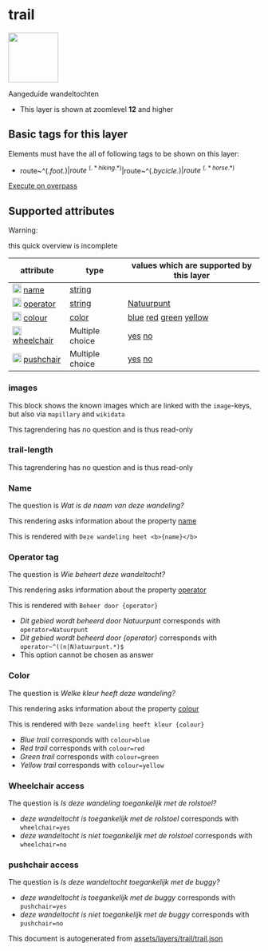 [//]: # (WARNING: this file is automatically generated. Please find the sources at the bottom and edit those sources)

 trail 
=======



<img src='https://mapcomplete.osm.be/./assets/layers/trail/trail.svg' height="100px"> 

Aangeduide wandeltochten






  - This layer is shown at zoomlevel **12** and higher




 Basic tags for this layer 
---------------------------



Elements must have the all of following tags to be shown on this layer:



  - route~^(.*foot.*)$|route~^(.*hiking.*)$|route~^(.*bycicle.*)$|route~^(.*horse.*)$


[Execute on overpass](http://overpass-turbo.eu/?Q=%5Bout%3Ajson%5D%5Btimeout%3A90%5D%3B(%20%20%20%20nwr%5B%22route%22~%22%5E(.*foot.*)%24%22%5D(%7B%7Bbbox%7D%7D)%3B%0A%20%20%20%20nwr%5B%22route%22~%22%5E(.*hiking.*)%24%22%5D(%7B%7Bbbox%7D%7D)%3B%0A%20%20%20%20nwr%5B%22route%22~%22%5E(.*bycicle.*)%24%22%5D(%7B%7Bbbox%7D%7D)%3B%0A%20%20%20%20nwr%5B%22route%22~%22%5E(.*horse.*)%24%22%5D(%7B%7Bbbox%7D%7D)%3B%0A)%3Bout%20body%3B%3E%3Bout%20skel%20qt%3B)



 Supported attributes 
----------------------



Warning: 

this quick overview is incomplete



attribute | type | values which are supported by this layer
----------- | ------ | ------------------------------------------
[<img src='https://mapcomplete.osm.be/assets/svg/statistics.svg' height='18px'>](https://taginfo.openstreetmap.org/keys/name#values) [name](https://wiki.openstreetmap.org/wiki/Key:name) | [string](../SpecialInputElements.md#string) | 
[<img src='https://mapcomplete.osm.be/assets/svg/statistics.svg' height='18px'>](https://taginfo.openstreetmap.org/keys/operator#values) [operator](https://wiki.openstreetmap.org/wiki/Key:operator) | [string](../SpecialInputElements.md#string) | [Natuurpunt](https://wiki.openstreetmap.org/wiki/Tag:operator%3DNatuurpunt)
[<img src='https://mapcomplete.osm.be/assets/svg/statistics.svg' height='18px'>](https://taginfo.openstreetmap.org/keys/colour#values) [colour](https://wiki.openstreetmap.org/wiki/Key:colour) | [color](../SpecialInputElements.md#color) | [blue](https://wiki.openstreetmap.org/wiki/Tag:colour%3Dblue) [red](https://wiki.openstreetmap.org/wiki/Tag:colour%3Dred) [green](https://wiki.openstreetmap.org/wiki/Tag:colour%3Dgreen) [yellow](https://wiki.openstreetmap.org/wiki/Tag:colour%3Dyellow)
[<img src='https://mapcomplete.osm.be/assets/svg/statistics.svg' height='18px'>](https://taginfo.openstreetmap.org/keys/wheelchair#values) [wheelchair](https://wiki.openstreetmap.org/wiki/Key:wheelchair) | Multiple choice | [yes](https://wiki.openstreetmap.org/wiki/Tag:wheelchair%3Dyes) [no](https://wiki.openstreetmap.org/wiki/Tag:wheelchair%3Dno)
[<img src='https://mapcomplete.osm.be/assets/svg/statistics.svg' height='18px'>](https://taginfo.openstreetmap.org/keys/pushchair#values) [pushchair](https://wiki.openstreetmap.org/wiki/Key:pushchair) | Multiple choice | [yes](https://wiki.openstreetmap.org/wiki/Tag:pushchair%3Dyes) [no](https://wiki.openstreetmap.org/wiki/Tag:pushchair%3Dno)




### images 



This block shows the known images which are linked with the `image`-keys, but also via `mapillary` and `wikidata`

This tagrendering has no question and is thus read-only





### trail-length 



This tagrendering has no question and is thus read-only





### Name 



The question is  *Wat is de naam van deze wandeling?*

This rendering asks information about the property  [name](https://wiki.openstreetmap.org/wiki/Key:name) 

This is rendered with  `Deze wandeling heet <b>{name}</b>`





### Operator tag 



The question is  *Wie beheert deze wandeltocht?*

This rendering asks information about the property  [operator](https://wiki.openstreetmap.org/wiki/Key:operator) 

This is rendered with  `Beheer door {operator}`





  - *Dit gebied wordt beheerd door Natuurpunt*  corresponds with  `operator=Natuurpunt`
  - *Dit gebied wordt beheerd door {operator}*  corresponds with  `operator~^((n|N)atuurpunt.*)$`
  - This option cannot be chosen as answer




### Color 



The question is  *Welke kleur heeft deze wandeling?*

This rendering asks information about the property  [colour](https://wiki.openstreetmap.org/wiki/Key:colour) 

This is rendered with  `Deze wandeling heeft kleur {colour}`





  - *Blue trail*  corresponds with  `colour=blue`
  - *Red trail*  corresponds with  `colour=red`
  - *Green trail*  corresponds with  `colour=green`
  - *Yellow trail*  corresponds with  `colour=yellow`




### Wheelchair access 



The question is  *Is deze wandeling toegankelijk met de rolstoel?*





  - *deze wandeltocht is toegankelijk met de rolstoel*  corresponds with  `wheelchair=yes`
  - *deze wandeltocht is niet toegankelijk met de rolstoel*  corresponds with  `wheelchair=no`




### pushchair access 



The question is  *Is deze wandeltocht toegankelijk met de buggy?*





  - *deze wandeltocht is toegankelijk met de buggy*  corresponds with  `pushchair=yes`
  - *deze wandeltocht is niet toegankelijk met de buggy*  corresponds with  `pushchair=no`
 

This document is autogenerated from [assets/layers/trail/trail.json](https://github.com/pietervdvn/MapComplete/blob/develop/assets/layers/trail/trail.json)
